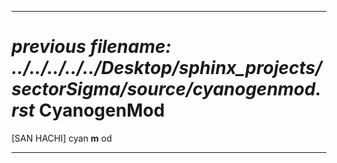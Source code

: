
----

<i>previous filename: ../../../../../Desktop/sphinx_projects/sectorSigma/source/cyanogenmod.rst</i>
CyanogenMod
===========


[SAN HACHI] cyan **m** od


----

